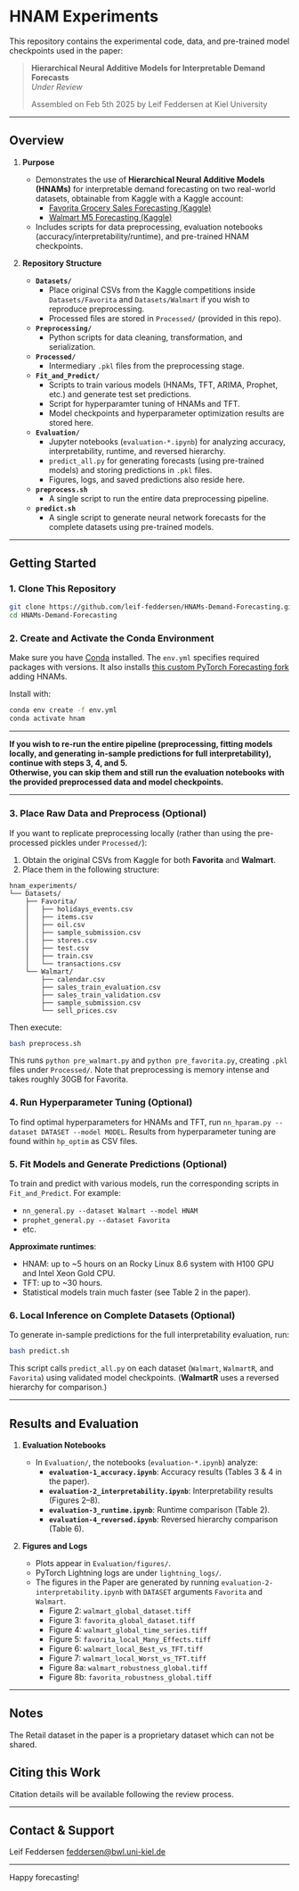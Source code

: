 # HNAM Experiments
This repository contains the experimental code, data, and pre-trained model checkpoints used in the paper:
> **Hierarchical Neural Additive Models for Interpretable Demand Forecasts**  
> *Under Review*
>
> Assembled on Feb 5th 2025 by Leif Feddersen at Kiel University 
> 

---

## Overview

1. **Purpose**  
   - Demonstrates the use of **Hierarchical Neural Additive Models (HNAMs)** for interpretable demand forecasting on two real-world datasets, obtainable from Kaggle with a Kaggle account:
     - [Favorita Grocery Sales Forecasting (Kaggle)](https://www.kaggle.com/competitions/favorita-grocery-sales-forecasting/)
     - [Walmart M5 Forecasting (Kaggle)](https://www.kaggle.com/competitions/m5-forecasting-accuracy/)
   - Includes scripts for data preprocessing, evaluation notebooks (accuracy/interpretability/runtime), and pre-trained HNAM checkpoints.

2. **Repository Structure**  
   - **`Datasets/`**
     - Place original CSVs from the Kaggle competitions inside `Datasets/Favorita` and `Datasets/Walmart` if you wish to reproduce preprocessing.
     - Processed files are stored in `Processed/` (provided in this repo).
   - **`Preprocessing/`**  
     - Python scripts for data cleaning, transformation, and serialization.  
   - **`Processed/`**
     - Intermediary `.pkl` files from the preprocessing stage.   
   - **`Fit_and_Predict/`**  
     - Scripts to train various models (HNAMs, TFT, ARIMA, Prophet, etc.) and generate test set predictions.
     - Script for hyperparamter tuning of HNAMs and TFT.
     - Model checkpoints and hyperparameter optimization results are stored here.
   - **`Evaluation/`**  
     - Jupyter notebooks (`evaluation-*.ipynb`) for analyzing accuracy, interpretability, runtime, and reversed hierarchy.
     - `predict_all.py` for generating forecasts (using pre-trained models) and storing predictions in `.pkl` files.
     - Figures, logs, and saved predictions also reside here.  
   - **`preprocess.sh`**  
     - A single script to run the entire data preprocessing pipeline.
   - **`predict.sh`**  
     - A single script to generate neural network forecasts for the complete datasets using pre-trained models.

---

## Getting Started

### 1. Clone This Repository

```bash
git clone https://github.com/leif-feddersen/HNAMs-Demand-Forecasting.git
cd HNAMs-Demand-Forecasting
```

### 2. Create and Activate the Conda Environment

Make sure you have [Conda](https://docs.conda.io/projects/conda/en/latest/user-guide/install/) installed.
The `env.yml` specifies required packages with versions. 
It also installs [this custom PyTorch Forecasting fork](https://github.com/leif-feddersen/pytorch-forecasting/tree/hnam-mods) adding HNAMs.

Install with:

```bash
conda env create -f env.yml
conda activate hnam
```


---

**If you wish to re-run the entire pipeline (preprocessing, fitting models locally, and generating in-sample predictions for full interpretability), continue with steps 3, 4, and 5.**  
**Otherwise, you can skip them and still run the evaluation notebooks with the provided preprocessed data and model checkpoints.**

---

### 3. Place Raw Data and Preprocess (Optional)

If you want to replicate preprocessing locally (rather than using the pre-processed pickles under `Processed/`):

1. Obtain the original CSVs from Kaggle for both **Favorita** and **Walmart**.
2. Place them in the following structure:

```
hnam_experiments/
└── Datasets/
    ├── Favorita/
    │   ├── holidays_events.csv
    │   ├── items.csv
    │   ├── oil.csv
    │   ├── sample_submission.csv
    │   ├── stores.csv
    │   ├── test.csv
    │   ├── train.csv
    │   └── transactions.csv
    └── Walmart/
        ├── calendar.csv
        ├── sales_train_evaluation.csv
        ├── sales_train_validation.csv
        ├── sample_submission.csv
        └── sell_prices.csv
```

Then execute:

```bash
bash preprocess.sh
```

This runs `python pre_walmart.py` and `python pre_favorita.py`, creating `.pkl` files under `Processed/`.
Note that preprocessing is memory intense and takes roughly 30GB for Favorita.

### 4. Run Hyperparameter Tuning (Optional)

To find optimal hyperparameters for HNAMs and TFT, run `nn_hparam.py --dataset DATASET --model MODEL`. Results from hyperparameter tuning are found within `hp_optim` as CSV files.

### 5. Fit Models and Generate Predictions (Optional)

To train and predict with various models, run the corresponding scripts in `Fit_and_Predict`. For example:

- `nn_general.py --dataset Walmart --model HNAM`
- `prophet_general.py --dataset Favorita`
- etc.

**Approximate runtimes**:  
- HNAM: up to ~5 hours on an Rocky Linux 8.6 system with H100 GPU and Intel Xeon Gold CPU.  
- TFT: up to ~30 hours.  
- Statistical models train much faster (see Table 2 in the paper).

### 6. Local Inference on Complete Datasets (Optional)

To generate in-sample predictions for the full interpretability evaluation, run:

```bash
bash predict.sh
```

This script calls `predict_all.py` on each dataset (`Walmart`, `WalmartR`, and `Favorita`) using validated model checkpoints. 
(**WalmartR** uses a reversed hierarchy for comparison.)

---

## Results and Evaluation

1. **Evaluation Notebooks**  
   - In `Evaluation/`, the notebooks (`evaluation-*.ipynb`) analyze:
     - **`evaluation-1_accuracy.ipynb`**: Accuracy results (Tables 3 & 4 in the paper).  
     - **`evaluation-2_interpretability.ipynb`**: Interpretability results (Figures 2–8).  
     - **`evaluation-3_runtime.ipynb`**: Runtime comparison (Table 2).  
     - **`evaluation-4_reversed.ipynb`**: Reversed hierarchy comparison (Table 6).

2. **Figures and Logs**  
   - Plots appear in `Evaluation/figures/`.
   - PyTorch Lightning logs are under `lightning_logs/`.
   - The figures in the Paper are generated by running `evaluation-2-interpretability.ipynb` with `DATASET` arguments `Favorita` and `Walmart`.
     - Figure 2: `walmart_global_dataset.tiff`
     - Figure 3: `favorita_global_dataset.tiff`
     - Figure 4: `walmart_global_time_series.tiff`
     - Figure 5: `favorita_local_Many_Effects.tiff`
     - Figure 6: `walmart_local_Best_vs_TFT.tiff`
     - Figure 7: `walmart_local_Worst_vs_TFT.tiff`
     - Figure 8a: `walmart_robustness_global.tiff`
     - Figure 8b: `favorita_robustness_global.tiff`

---

## Notes

The Retail dataset in the paper is a proprietary dataset which can not be shared.

## Citing this Work

Citation details will be available following the review process.

---

## Contact & Support

Leif Feddersen feddersen@bwl.uni-kiel.de

---

Happy forecasting!
